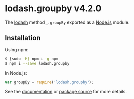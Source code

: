 # lodash.groupby v4.2.0

The [lodash](https://lodash.com/) method `_.groupBy` exported as a [Node.js](https://nodejs.org/) module.

## Installation

Using npm:
```bash
$ {sudo -H} npm i -g npm
$ npm i --save lodash.groupby
```

In Node.js:
```js
var groupBy = require('lodash.groupby');
```

See the [documentation](https://lodash.com/docs#groupBy) or [package source](https://github.com/lodash/lodash/blob/4.2.0-npm-packages/lodash.groupby) for more details.
